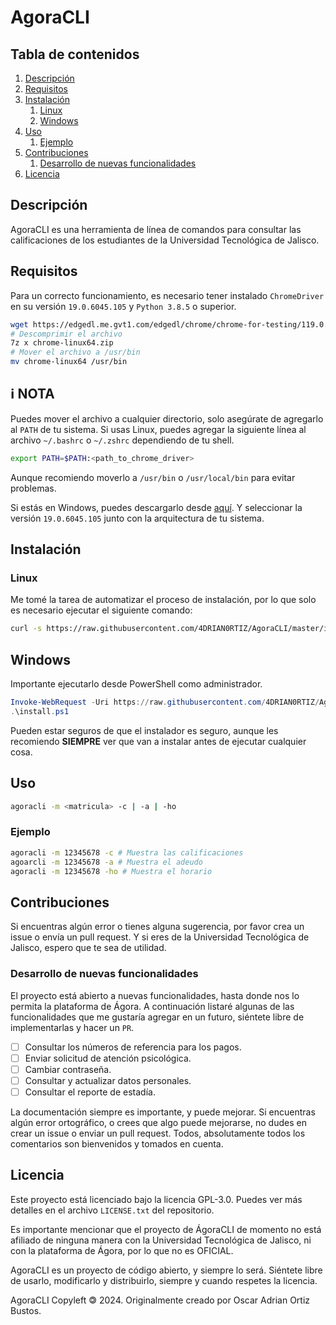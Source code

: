 # AgoraCLI

## Tabla de contenidos

1. [Descripción](#descripción)
2. [Requisitos](#requisitos)
3. [Instalación](#instalación)
   1. [Linux](#linux)
   2. [Windows](#windows)
4. [Uso](#uso)
   1. [Ejemplo](#ejemplo)
5. [Contribuciones](#contribuciones)
   1. [Desarrollo de nuevas funcionalidades](#desarrollo-de-nuevas-funcionalidades)
6. [Licencia](#licencia)

## Descripción

AgoraCLI es una herramienta de línea de comandos para consultar las calificaciones de los estudiantes de la Universidad Tecnológica de Jalisco.

## Requisitos

Para un correcto funcionamiento, es necesario tener instalado `ChromeDriver` en su versión `19.0.6045.105` y `Python 3.8.5` o superior.

```bash
wget https://edgedl.me.gvt1.com/edgedl/chrome/chrome-for-testing/119.0.6045.105/linux64/chrome-linux64.zip
# Descomprimir el archivo
7z x chrome-linux64.zip
# Mover el archivo a /usr/bin
mv chrome-linux64 /usr/bin
```

## :information_source: NOTA

Puedes mover el archivo a cualquier directorio, solo asegúrate de agregarlo al `PATH` de tu sistema. Si usas Linux, puedes agregar la siguiente línea al archivo `~/.bashrc` o `~/.zshrc` dependiendo de tu shell.

```bash
export PATH=$PATH:<path_to_chrome_driver>
```

Aunque recomiendo moverlo a `/usr/bin` o `/usr/local/bin` para evitar problemas.

Si estás en Windows, puedes descargarlo desde [aquí](https://googlechromelabs.github.io/chrome-for-testing/#stable). Y seleccionar la versión `19.0.6045.105` junto con la arquitectura de tu sistema.

## Instalación

### Linux

Me tomé la tarea de automatizar el proceso de instalación, por lo que solo es necesario ejecutar el siguiente comando:

```bash
curl -s https://raw.githubusercontent.com/4DRIAN0RTIZ/AgoraCLI/master/install.sh | bash
```

## Windows

Importante ejecutarlo desde PowerShell como administrador.

```powershell
Invoke-WebRequest -Uri https://raw.githubusercontent.com/4DRIAN0RTIZ/AgoraCLI/master/install.ps1 -OutFile install.ps1
.\install.ps1
```

Pueden estar seguros de que el instalador es seguro, aunque les recomiendo **SIEMPRE** ver que van a instalar antes de ejecutar cualquier cosa.

## Uso

```bash
agoracli -m <matricula> -c | -a | -ho
```

### Ejemplo

```bash
agoracli -m 12345678 -c # Muestra las calificaciones
agoarcli -m 12345678 -a # Muestra el adeudo
agoracli -m 12345678 -ho # Muestra el horario
```

## Contribuciones

Si encuentras algún error o tienes alguna sugerencia, por favor crea un issue o envía un pull request. Y si eres de la Universidad Tecnológica de Jalisco, espero que te sea de utilidad.

### Desarrollo de nuevas funcionalidades

El proyecto está abierto a nuevas funcionalidades, hasta donde nos lo permita la plataforma de Ágora. A continuación listaré algunas de las funcionalidades que me gustaría agregar en un futuro, siéntete libre de implementarlas y hacer un `PR`.

- [ ] Consultar los números de referencia para los pagos.
- [ ] Enviar solicitud de atención psicológica.
- [ ] Cambiar contraseña.
- [ ] Consultar y actualizar datos personales.
- [ ] Consultar el reporte de estadía.

La documentación siempre es importante, y puede mejorar. Si encuentras algún error ortográfico, o crees que algo puede mejorarse, no dudes en crear un issue o enviar un pull request. Todos, absolutamente todos los comentarios son bienvenidos y tomados en cuenta.

## Licencia

Este proyecto está licenciado bajo la licencia GPL-3.0. Puedes ver más detalles en el archivo `LICENSE.txt` del repositorio.

Es importante mencionar que el proyecto de ÁgoraCLI de momento no está afiliado de ninguna manera con la Universidad Tecnológica de Jalisco, ni con la plataforma de Ágora, por lo que no es OFICIAL.

AgoraCLI es un proyecto de código abierto, y siempre lo será. Siéntete libre de usarlo, modificarlo y distribuirlo, siempre y cuando respetes la licencia.

AgoraCLI Copyleft 🄯 2024. Originalmente creado por Oscar Adrian Ortiz Bustos.
